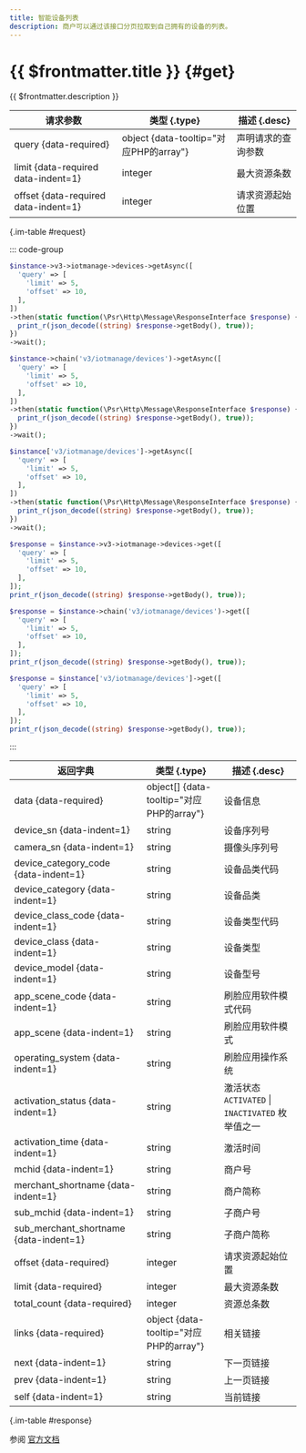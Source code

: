```yaml
---
title: 智能设备列表
description: 商户可以通过该接口分页拉取到自己拥有的设备的列表。
---
```


# {{ $frontmatter.title }} {#get}

{{ $frontmatter.description }}

| 请求参数 | 类型 {.type} | 描述 {.desc}
| --- | --- | ---
| query {data-required} | object {data-tooltip="对应PHP的array"} | 声明请求的查询参数
| limit {data-required data-indent=1} | integer | 最大资源条数
| offset {data-required data-indent=1} | integer | 请求资源起始位置

{.im-table #request}

::: code-group

```php [异步纯链式]
$instance->v3->iotmanage->devices->getAsync([
  'query' => [
    'limit' => 5,
    'offset' => 10,
  ],
])
->then(static function(\Psr\Http\Message\ResponseInterface $response) {
  print_r(json_decode((string) $response->getBody(), true));
})
->wait();
```

```php [异步声明式]
$instance->chain('v3/iotmanage/devices')->getAsync([
  'query' => [
    'limit' => 5,
    'offset' => 10,
  ],
])
->then(static function(\Psr\Http\Message\ResponseInterface $response) {
  print_r(json_decode((string) $response->getBody(), true));
})
->wait();
```

```php [异步属性式]
$instance['v3/iotmanage/devices']->getAsync([
  'query' => [
    'limit' => 5,
    'offset' => 10,
  ],
])
->then(static function(\Psr\Http\Message\ResponseInterface $response) {
  print_r(json_decode((string) $response->getBody(), true));
})
->wait();
```

```php [同步纯链式]
$response = $instance->v3->iotmanage->devices->get([
  'query' => [
    'limit' => 5,
    'offset' => 10,
  ],
]);
print_r(json_decode((string) $response->getBody(), true));
```

```php [同步声明式]
$response = $instance->chain('v3/iotmanage/devices')->get([
  'query' => [
    'limit' => 5,
    'offset' => 10,
  ],
]);
print_r(json_decode((string) $response->getBody(), true));
```

```php [同步属性式]
$response = $instance['v3/iotmanage/devices']->get([
  'query' => [
    'limit' => 5,
    'offset' => 10,
  ],
]);
print_r(json_decode((string) $response->getBody(), true));
```

:::

| 返回字典 | 类型 {.type} | 描述 {.desc}
| --- | --- | ---
| data {data-required}| object[] {data-tooltip="对应PHP的array"} | 设备信息
| device_sn {data-indent=1} | string | 设备序列号
| camera_sn {data-indent=1} | string | 摄像头序列号
| device_category_code {data-indent=1} | string | 设备品类代码
| device_category {data-indent=1} | string | 设备品类
| device_class_code {data-indent=1} | string | 设备类型代码
| device_class {data-indent=1} | string | 设备类型
| device_model {data-indent=1} | string | 设备型号
| app_scene_code {data-indent=1} | string | 刷脸应用软件模式代码
| app_scene {data-indent=1} | string | 刷脸应用软件模式
| operating_system {data-indent=1} | string | 刷脸应用操作系统
| activation_status {data-indent=1} | string | 激活状态<br/>`ACTIVATED` \| `INACTIVATED` 枚举值之一
| activation_time {data-indent=1} | string | 激活时间
| mchid {data-indent=1} | string | 商户号
| merchant_shortname {data-indent=1} | string | 商户简称
| sub_mchid {data-indent=1} | string | 子商户号
| sub_merchant_shortname {data-indent=1} | string | 子商户简称
| offset {data-required}| integer | 请求资源起始位置
| limit {data-required}| integer | 最大资源条数
| total_count {data-required}| integer | 资源总条数
| links {data-required}| object {data-tooltip="对应PHP的array"} | 相关链接
| next {data-indent=1} | string | 下一页链接
| prev {data-indent=1} | string | 上一页链接
| self {data-indent=1} | string | 当前链接

{.im-table #response}

参阅 [官方文档](https://pay.weixin.qq.com/wiki/doc/wxfacepay/develop/point/iotmanage-devices.html)
